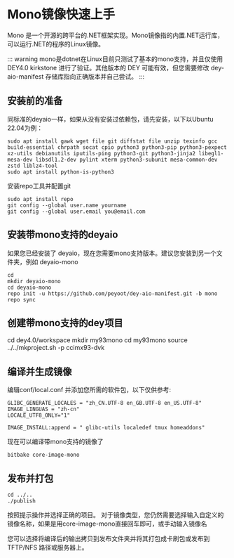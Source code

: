 # Mono镜像快速上手
Mono 是一个开源的跨平台的.NET框架实现。Mono镜像指的内置.NET运行库，可以运行.NET的程序的Linux镜像。

::: warning
mono是dotnet在Linux目前只测试了基本的mono支持，并且仅使用 DEY4.0 kirkstone 进行了验证。其他版本的 DEY 可能有效，但您需要修改 dey-aio-manifest 存储库指向正确版本并自己尝试。
:::
## 安装前的准备
同标准的deyaio一样，如果从没有安装过依赖包，请先安装，以下以Ubuntu 22.04为例：
```
sudo apt install gawk wget file git diffstat file unzip texinfo gcc build-essential chrpath socat cpio python3 python3-pip python3-pexpect xz-utils debianutils iputils-ping python3-git python3-jinja2 libegl1-mesa-dev libsdl1.2-dev pylint xterm python3-subunit mesa-common-dev zstd liblz4-tool
sudo apt install python-is-python3
```
安装repo工具并配置git
```
sudo apt install repo
git config --global user.name yourname
git config --global user.email you@email.com
```

## 安装带mono支持的deyaio
如果您已经安装了 deyaio，现在您需要mono支持版本。建议您安装到另一个文件夹，例如 deyaio-mono 

```
cd
mkdir deyaio-mono
cd deyaio-mono
repo init -u https://github.com/peyoot/dey-aio-manifest.git -b mono
repo sync
```

## 创建带mono支持的dey项目
cd dey4.0/workspace
mkdir my93mono
cd my93mono
source ../../mkproject.sh -p ccimx93-dvk

## 编译并生成镜像
编辑conf/local.conf 并添加您所需的软件包，以下仅供参考:
```
GLIBC_GENERATE_LOCALES = "zh_CN.UTF-8 en_GB.UTF-8 en_US.UTF-8"
IMAGE_LINGUAS = "zh-cn"
LOCALE_UTF8_ONLY="1"

IMAGE_INSTALL:append = " glibc-utils localedef tmux homeaddons"

```
现在可以编译带mono支持的镜像了
```
bitbake core-image-mono
```

## 发布并打包
```
cd ../..
./publish
```
按照提示操作并选择正确的项目。
对于镜像类型，您仍然需要选择输入自定义的镜像名称，如果是用core-image-mono直接回车即可，或手动输入镜像名

您可以选择将编译后的输出拷贝到发布文件夹并将其打包成卡刷包或发布到 TFTP/NFS 路径或服务器上。


